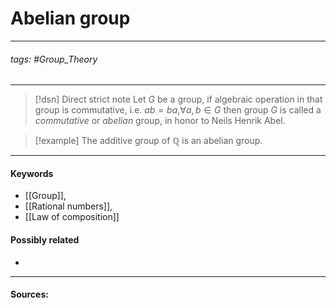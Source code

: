 # Abelian group
***
###### tags: #Group_Theory 
***
>[!dsn] Direct strict note
>Let $G$ be a group, if algebraic operation in that group is commutative, i.e. $ab=ba$,$\forall a,b\in G$ then group $G$ is called a *commutative* or *abelian* group, in honor to Neils Henrik Abel.

>[!example] 
>The additive group of $\mathbb{Q}$ is an abelian group.
***
#### Keywords
- [[Group]],
- [[Rational numbers]],
- [[Law of composition]]
#### Possibly related
- 
***
#### Sources: